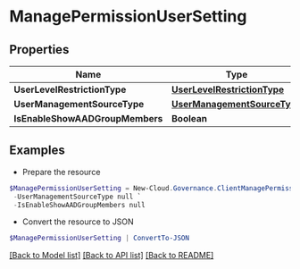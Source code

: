 # ManagePermissionUserSetting
## Properties

Name | Type | Description | Notes
------------ | ------------- | ------------- | -------------
**UserLevelRestrictionType** | [**UserLevelRestrictionType**](UserLevelRestrictionType.md) |  | [optional] 
**UserManagementSourceType** | [**UserManagementSourceType**](UserManagementSourceType.md) |  | [optional] 
**IsEnableShowAADGroupMembers** | **Boolean** |  | [optional] 

## Examples

- Prepare the resource
```powershell
$ManagePermissionUserSetting = New-Cloud.Governance.ClientManagePermissionUserSetting  -UserLevelRestrictionType null `
 -UserManagementSourceType null `
 -IsEnableShowAADGroupMembers null
```

- Convert the resource to JSON
```powershell
$ManagePermissionUserSetting | ConvertTo-JSON
```

[[Back to Model list]](../README.md#documentation-for-models) [[Back to API list]](../README.md#documentation-for-api-endpoints) [[Back to README]](../README.md)

